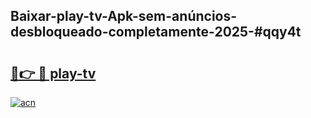 ## Baixar-play-tv-Apk-sem-anúncios-desbloqueado-completamente-2025-#qqy4t

# <h2><a href="https://ainizakaria.my?title=play-tv&ref=20M">🔗👉 🔴 play-tv</a></h2>

[![acn](https://github.com/user-attachments/assets/0f9c940e-d8b0-45ae-aac7-cd30a18b3e1c)](https://ainizakaria.my?title=play-tv&ref=20M)

